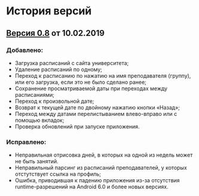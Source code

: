 # История версий

## [Версия 0.8](https://github.com/shults-s/SmtuSchedule/releases/tag/0.8) от 10.02.2019
### Добавлено:
- Загрузка расписаний с сайта университета;
- Удаление расписаний по одному;
- Переход к расписанию по нажатию на имя преподавателя (группу), или его загрузка, если это не было сделано ранее;
- Сохранение просматриваемой даты при переходах между расписаниями;
- Переход к произвольной дате;
- Возврат к текущей дате по двойному нажатию кнопки «Назад»;
- Переход между датами перелистыванием влево-вправо или с помощью вкладок;
- Проверка обновлений при запуске приложения.

### Исправлено:
- Неправильная отрисовка дней, в которых на одной из недель может не быть занятий.
- Неправильный парсинг из расписаний преподавателей, у которых отстутствует ссылка на профиль;
- Ошибка, приводившая к падению приложения из-за отсутствия runtime-разрешений на Android 6.0 и более новых версиях.